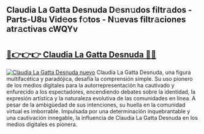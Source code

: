 ## Claudia La Gatta Desnuda D𝚎sn𝚞dos filtr𝚊dos - Parts-U8u Vid𝚎os f𝚘tos - N𝚞evas filtr𝚊ciones atr𝚊ctivas cWQYv

# <h2><a href="http://mbbs3r.tromn.icu/?c=Claudia+La+Gatta+Desnuda">🔗👉👉👉 Claudia La Gatta Desnuda 🔗🔗</a></h2>

[![Claudia La Gatta Desnuda nuevo](https://i.imgur.com/pEAQMta.gif)](http://mbbs3r.tromn.icu/?c=Claudia+La+Gatta+Desnuda)
Claudia La Gatta Desnuda, una figura multifacética y paradójica, desafía la comprensión simple. Su uso pionero de los medios digitales para la autorrepresentación ha cautivado y enfurecido a los espectadores, encendiendo debates sobre la identidad, la expresión artística y la naturaleza evolutiva de las comunidades en línea. A pesar de la ambigüedad de sus intenciones, su huella en la comunidad virtual es imborrable. Impulsada por una determinación inquebrantable y una cautivación innegable, la influencia de Claudia La Gatta Desnuda en los medios digitales es pionera.
